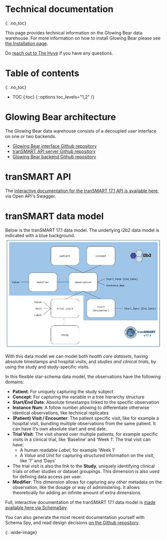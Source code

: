 # Technical documentation
{: .no_toc}

This page provides technical information on the Glowing Bear data warehouse. For
more information on how to install Glowing Bear please see
[the Installation page](/docs/installation).

Do [reach out to The Hyve](https://thehyve.nl/contact/) if you have any
questions.

# Table of contents
{: .no_toc}

* TOC
{:toc}
{::options toc_levels="1,2" /}

# Glowing Bear architecture

The Glowing Bear data warehouse consists of a decoupled user interface on one or
two backends.

* [Glowing Bear interface Github repository](https://github.com/thehyve/glowing-bear)
* [tranSMART API server Github repository](https://github.com/thehyve/transmart-core)
* [Glowing Bear backend Github repository](https://github.com/thehyve/gb-backend)

# tranSMART API

The [interactive documentation for the tranSMART 17.1 API is available here](https://transmart.thehyve.net/open-api/), via Open API's Swagger.

# tranSMART data model

Below is the tranSMART 17.1 data model. The underlying i2b2 data model is indicated with a blue background.
![tranSMART 17.1 data model][tranSMART_2017_data_model]

With this data model we can model both *health care datasets*, having absolute
timestamps and hospital visits, and *studies and clinical trials*, by using the
study and study-specific visits.

In this flexible star-schema data model, the observations have the following domains:
* **Patient**: For uniquely capturing the study subject
* **Concept**: For capturing the variable in a tree hierarchy structure
* **Start/End Date**: Absolute timestamps linked to the specific observation
* **Instance Num**: A follow number allowing to differentiate otherwise identical observations, like technical replicates
* **(Patient) Visit / Encounter**: The patient specific visit, like for example a hospital visit, bundling multiple observations from the same patient. It can have it’s own absolute start and end date.
* **Trial Visit**: The visit shared over multiple patients, for example specific visits in a clinical trial, like ‘Baseline’ and ‘Week 1’.
The trial visit can have:
   * A human readable *Label*, for example ‘Week 1’
   * A *Value* and *Unit* for capturing structured information on the visit, like ‘7’ and ‘Days’
* The trial visit is also the link to the **Study**, uniquely identifying clinical trials or other studies or dataset groupings. This dimension is also used for defining data access per user.
* **Modifier**: This dimension allows for capturing any other metadata on the observation, like the dosage or way of administering. It allows theoretically for adding an infinite amount of extra dimensions.

Full, interactive documentation of the tranSMART 17.1 data model is [made
available here via SchemaSpy](https://thehyve.github.io/transmart-core-db-doc/).

You can also generate the most recent documentation yourself with Schema Spy,
and read design decisions [on the Github repository](https://github.com/thehyve/transmart-core/tree/dev/transmart-data/db-doc).


[tranSMART_2017_data_model]: /docs/images/tranSMART_2017_data_model.png
{: .wide-image}
